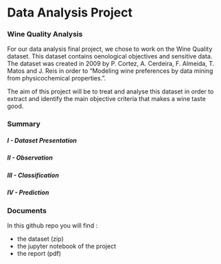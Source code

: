 # Data Analysis Project

### Wine Quality Analysis

For our data analysis final project, we chose to work on the Wine Quality dataset. This dataset contains oenological objectives and sensitive data. The dataset was created in 2009 by P. Cortez, A. Cerdeira, F. Almeida, T. Matos and J. Reis in order to “Modeling wine preferences by data mining from physicochemical properties.”.

The aim of this project will be to treat and analyse this dataset in order to extract and identify the main objective criteria that makes a wine taste good.

### Summary

##### I - Dataset Presentation
##### II - Observation
##### III - Classification
##### IV - Prediction


### Documents
In this github repo you will find :
- the dataset (zip)
- the jupyter notebook of the project
- the report (pdf)
